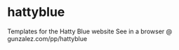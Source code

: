 hattyblue
=========

Templates for the Hatty Blue website
See in a browser @ gunzalez.com/pp/hattyblue
